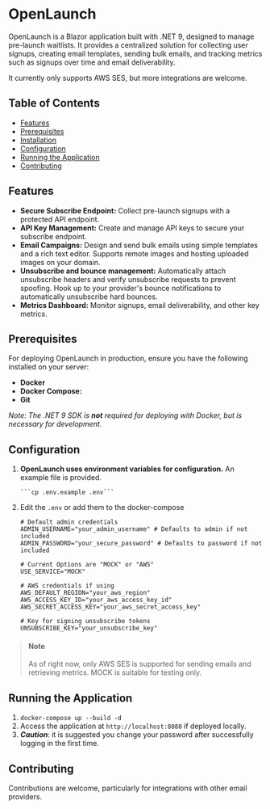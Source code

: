 # OpenLaunch

OpenLaunch is a Blazor application built with .NET 9, designed to manage pre-launch waitlists. It provides a centralized solution for collecting user signups, creating email templates, sending bulk emails, and tracking metrics such as signups over time and email deliverability.

It currently only supports AWS SES, but more integrations are welcome.

## Table of Contents

- [Features](#features)
- [Prerequisites](#prerequisites)
- [Installation](#installation)
- [Configuration](#configuration)
- [Running the Application](#running-the-application)
- [Contributing](#contributing)

## Features

- **Secure Subscribe Endpoint:** Collect pre-launch signups with a protected API endpoint.
- **API Key Management:** Create and manage API keys to secure your subscribe endpoint.
- **Email Campaigns:** Design and send bulk emails using simple templates and a rich text editor. Supports remote images and hosting uploaded images on your domain.
- **Unsubscribe and bounce management:** Automatically attach unsubscribe headers and verify unsubscribe requests to prevent spoofing. Hook up to your provider's bounce notifications to automatically unsubscribe hard bounces.
- **Metrics Dashboard:** Monitor signups, email deliverability, and other key metrics.

## Prerequisites

For deploying OpenLaunch in production, ensure you have the following installed on your server:

- **Docker**
- **Docker Compose:** 
- **Git** 

*Note: The .NET 9 SDK is **not** required for deploying with Docker, but is necessary for development.*

## Configuration

1. **OpenLaunch uses environment variables for configuration.** An example file is provided.

       ```cp .env.example .env```
2. Edit the `.env` or add them to the docker-compose

    ```
    # Default admin credentials
    ADMIN_USERNAME="your_admin_username" # Defaults to admin if not included
    ADMIN_PASSWORD="your_secure_password" # Defaults to password if not included
    
    # Current Options are "MOCK" or "AWS"
    USE_SERVICE="MOCK"
    
    # AWS credentials if using
    AWS_DEFAULT_REGION="your_aws_region"
    AWS_ACCESS_KEY_ID="your_aws_access_key_id"
    AWS_SECRET_ACCESS_KEY="your_aws_secret_access_key"
    
    # Key for signing unsubscribe tokens
    UNSUBSCRIBE_KEY="your_unsubscribe_key"
    ```

> #### Note
> As of right now, only AWS SES is supported for sending emails and retrieving metrics. MOCK is suitable for testing only.

## Running the Application

1. `docker-compose up --build -d`
2. Access the application at `http://localhost:8080` if deployed locally.
3. ***Caution***: it is suggested you change your password after successfully logging in the first time.

## Contributing

Contributions are welcome, particularly for integrations with other email providers.


